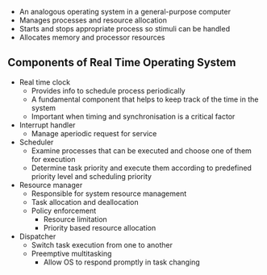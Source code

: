- An analogous operating system in a general-purpose computer
- Manages processes and resource allocation
- Starts and stops appropriate process so stimuli can be handled
- Allocates memory and processor resources

## Components of Real Time Operating System
- Real time clock
	- Provides info to schedule process periodically
	- A fundamental component that helps to keep track of the time in the system
	- Important when timing and synchronisation is a critical factor
- Interrupt handler
	- Manage aperiodic request for service
- Scheduler
	- Examine processes that can be executed and choose one of them for execution
	- Determine task priority and execute them according to predefined priority level and scheduling priority
- Resource manager
	- Responsible for system resource management
	- Task allocation and deallocation
	- Policy enforcement
		- Resource limitation
		- Priority based resource allocation
- Dispatcher
	- Switch task execution from one to another
	- Preemptive multitasking
		- Allow OS to respond promptly in task changing
